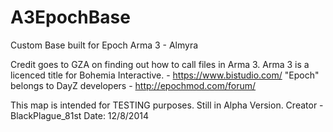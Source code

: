 A3EpochBase
===========

Custom Base built for Epoch Arma 3 - Almyra

Credit goes to GZA on finding out how to call files in Arma 3.
Arma 3 is a licenced title for Bohemia Interactive. - https://www.bistudio.com/
"Epoch"  belongs to DayZ developers - http://epochmod.com/forum/

This map is intended for TESTING purposes. Still in Alpha Version.
Creator - BlackPlague_81st
Date: 12/8/2014
